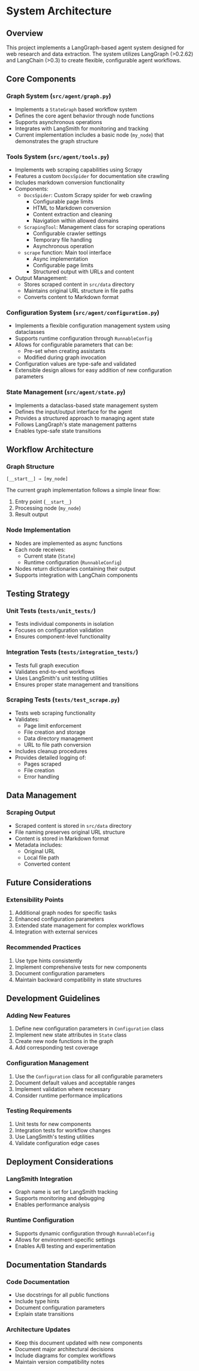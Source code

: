 # System Architecture

## Overview

This project implements a LangGraph-based agent system designed for web research and data extraction. The system utilizes LangGraph (>0.2.62) and LangChain (>0.3) to create flexible, configurable agent workflows.

## Core Components

### Graph System (`src/agent/graph.py`)
- Implements a `StateGraph` based workflow system
- Defines the core agent behavior through node functions
- Supports asynchronous operations
- Integrates with LangSmith for monitoring and tracking
- Current implementation includes a basic node (`my_node`) that demonstrates the graph structure

### Tools System (`src/agent/tools.py`)
- Implements web scraping capabilities using Scrapy
- Features a custom `DocsSpider` for documentation site crawling
- Includes markdown conversion functionality
- Components:
  - `DocsSpider`: Custom Scrapy spider for web crawling
    - Configurable page limits
    - HTML to Markdown conversion
    - Content extraction and cleaning
    - Navigation within allowed domains
  - `ScrapingTool`: Management class for scraping operations
    - Configurable crawler settings
    - Temporary file handling
    - Asynchronous operation
  - `scrape` function: Main tool interface
    - Async implementation
    - Configurable page limits
    - Structured output with URLs and content
- Output Management:
  - Stores scraped content in `src/data` directory
  - Maintains original URL structure in file paths
  - Converts content to Markdown format

### Configuration System (`src/agent/configuration.py`)
- Implements a flexible configuration management system using dataclasses
- Supports runtime configuration through `RunnableConfig`
- Allows for configurable parameters that can be:
  - Pre-set when creating assistants
  - Modified during graph invocation
- Configuration values are type-safe and validated
- Extensible design allows for easy addition of new configuration parameters

### State Management (`src/agent/state.py`)
- Implements a dataclass-based state management system
- Defines the input/output interface for the agent
- Provides a structured approach to managing agent state
- Follows LangGraph's state management patterns
- Enables type-safe state transitions

## Workflow Architecture

### Graph Structure
```
[__start__] → [my_node]
```

The current graph implementation follows a simple linear flow:
1. Entry point (`__start__`)
2. Processing node (`my_node`)
3. Result output

### Node Implementation
- Nodes are implemented as async functions
- Each node receives:
  - Current state (`State`)
  - Runtime configuration (`RunnableConfig`)
- Nodes return dictionaries containing their output
- Supports integration with LangChain components

## Testing Strategy

### Unit Tests (`tests/unit_tests/`)
- Tests individual components in isolation
- Focuses on configuration validation
- Ensures component-level functionality

### Integration Tests (`tests/integration_tests/`)
- Tests full graph execution
- Validates end-to-end workflows
- Uses LangSmith's unit testing utilities
- Ensures proper state management and transitions

### Scraping Tests (`tests/test_scrape.py`)
- Tests web scraping functionality
- Validates:
  - Page limit enforcement
  - File creation and storage
  - Data directory management
  - URL to file path conversion
- Includes cleanup procedures
- Provides detailed logging of:
  - Pages scraped
  - File creation
  - Error handling

## Data Management

### Scraping Output
- Scraped content is stored in `src/data` directory
- File naming preserves original URL structure
- Content is stored in Markdown format
- Metadata includes:
  - Original URL
  - Local file path
  - Converted content

## Future Considerations

### Extensibility Points
1. Additional graph nodes for specific tasks
2. Enhanced configuration parameters
3. Extended state management for complex workflows
4. Integration with external services

### Recommended Practices
1. Use type hints consistently
2. Implement comprehensive tests for new components
3. Document configuration parameters
4. Maintain backward compatibility in state structures

## Development Guidelines

### Adding New Features
1. Define new configuration parameters in `Configuration` class
2. Implement new state attributes in `State` class
3. Create new node functions in the graph
4. Add corresponding test coverage

### Configuration Management
1. Use the `Configuration` class for all configurable parameters
2. Document default values and acceptable ranges
3. Implement validation where necessary
4. Consider runtime performance implications

### Testing Requirements
1. Unit tests for new components
2. Integration tests for workflow changes
3. Use LangSmith's testing utilities
4. Validate configuration edge cases

## Deployment Considerations

### LangSmith Integration
- Graph name is set for LangSmith tracking
- Supports monitoring and debugging
- Enables performance analysis

### Runtime Configuration
- Supports dynamic configuration through `RunnableConfig`
- Allows for environment-specific settings
- Enables A/B testing and experimentation

## Documentation Standards

### Code Documentation
- Use docstrings for all public functions
- Include type hints
- Document configuration parameters
- Explain state transitions

### Architecture Updates
- Keep this document updated with new components
- Document major architectural decisions
- Include diagrams for complex workflows
- Maintain version compatibility notes
